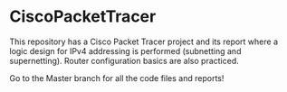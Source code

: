 # CiscoPacketTracer
This repository has a Cisco Packet Tracer project and its report where a logic design for IPv4 addressing is performed (subnetting and supernetting). Router configuration basics are also practiced. 

Go to the Master branch for all the code files and reports!
